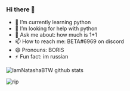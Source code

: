 ### Hi there 👋


- 🌱 I’m currently learning python
- 🤔 I’m looking for help with python
- 💬 Ask me about: how much is 1+1
- 📫 How to reach me: BETA#6969 on discord
- 😄 Pronouns: BORIS 
- ⚡ Fun fact: im russian


![IamNatashaBTW github stats](https://github-readme-stats.vercel.app/api?username=IamNatashaBTW&show_icons=true&theme=dark)

![rip](https://www.google.com/url?sa=i&url=https%3A%2F%2Fbaldis-basics-in-education-and-learning.fandom.com%2Fwiki%2FBaldi&psig=AOvVaw3Fv_vDPONJvDBws8qTURPd&ust=1630950106024000&source=images&cd=vfe&ved=0CAsQjRxqFwoTCKiAxt-w6PICFQAAAAAdAAAAABAY)
